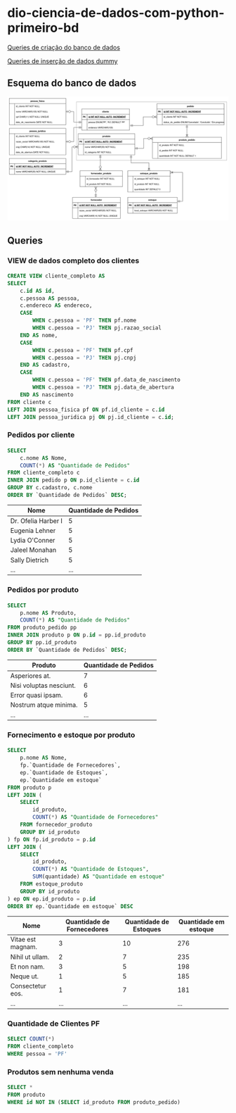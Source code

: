 # dio-ciencia-de-dados-com-python-primeiro-bd

[Queries de criação do banco de dados](./create.sql)

[Queries de inserção de dados dummy](./create.sql)

## Esquema do banco de dados
![Esquema do banco de dados](design/Esquema%20Banco%20de%20Dados.png)

## Queries

### VIEW de dados completo dos clientes
```sql
CREATE VIEW cliente_completo AS
SELECT
	c.id AS id,
	c.pessoa AS pessoa,
	c.endereco AS endereco,
	CASE
		WHEN c.pessoa = 'PF' THEN pf.nome
		WHEN c.pessoa = 'PJ' THEN pj.razao_social
	END AS nome,
	CASE
		WHEN c.pessoa = 'PF' THEN pf.cpf
		WHEN c.pessoa = 'PJ' THEN pj.cnpj
	END AS cadastro,
	CASE
		WHEN c.pessoa = 'PF' THEN pf.data_de_nascimento
		WHEN c.pessoa = 'PJ' THEN pj.data_de_abertura
	END AS nascimento
FROM cliente c
LEFT JOIN pessoa_fisica pf ON pf.id_cliente = c.id
LEFT JOIN pessoa_juridica pj ON pj.id_cliente = c.id;
```

### Pedidos por cliente
```sql
SELECT
	c.nome AS Nome,
	COUNT(*) AS "Quantidade de Pedidos"
FROM cliente_completo c
INNER JOIN pedido p ON p.id_cliente = c.id
GROUP BY c.cadastro, c.nome
ORDER BY `Quantidade de Pedidos` DESC;
```

| Nome                                            | Quantidade de Pedidos |
|-|-|
| Dr. Ofelia Harber I                             |                     5 |
| Eugenia Lehner                                  |                     5 |
| Lydia O'Conner                                  |                     5 |
| Jaleel Monahan                                  |                     5 |
| Sally Dietrich                                  |                     5 |
|...|...|

### Pedidos por produto
```sql
SELECT
	p.nome AS Produto,
	COUNT(*) AS "Quantidade de Pedidos"
FROM produto_pedido pp
INNER JOIN produto p ON p.id = pp.id_produto
GROUP BY pp.id_produto
ORDER BY `Quantidade de Pedidos` DESC;
```

| Produto                        | Quantidade de Pedidos |
|-|-|
| Asperiores at.                 |                     7 |
| Nisi voluptas nesciunt.        |                     6 |
| Error quasi ipsam.             |                     6 |
| Nostrum atque minima.          |                     5 |
|...|...|

### Fornecimento e estoque por produto
```sql
SELECT
	p.nome AS Nome,
	fp.`Quantidade de Fornecedores`,
	ep.`Quantidade de Estoques`,
	ep.`Quantidade em estoque`
FROM produto p
LEFT JOIN (
	SELECT
		id_produto,
		COUNT(*) AS "Quantidade de Fornecedores"
	FROM fornecedor_produto
	GROUP BY id_produto
) fp ON fp.id_produto = p.id
LEFT JOIN (
	SELECT
		id_produto,
		COUNT(*) AS "Quantidade de Estoques",
		SUM(quantidade) AS "Quantidade em estoque"
	FROM estoque_produto
	GROUP BY id_produto
) ep ON ep.id_produto = p.id
ORDER BY ep.`Quantidade em estoque` DESC
```

| Nome                           | Quantidade de Fornecedores | Quantidade de Estoques | Quantidade em estoque |
|-|-|-|-|
| Vitae est magnam.              |                          3 |                     10 |                   276 |
| Nihil ut ullam.                |                          2 |                      7 |                   235 |
| Et non nam.                    |                          3 |                      5 |                   198 |
| Neque ut.                      |                          1 |                      5 |                   185 |
| Consectetur eos.               |                          1 |                      7 |                   181 |
|...|...|...|...|


### Quantidade de Clientes PF

```sql
SELECT COUNT(*)
FROM cliente_completo
WHERE pessoa = 'PF'
```

### Produtos sem nenhuma venda

```sql
SELECT *
FROM produto
WHERE id NOT IN (SELECT id_produto FROM produto_pedido)
```

